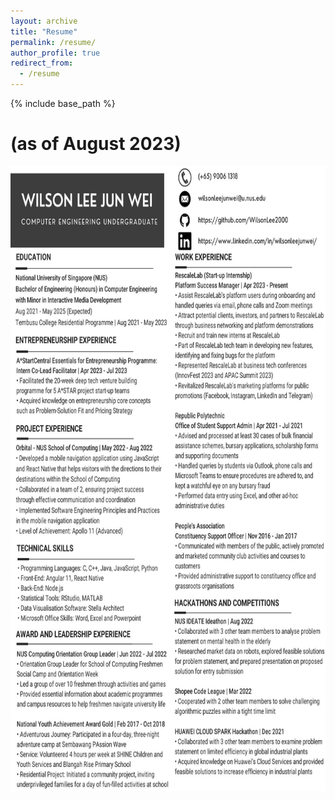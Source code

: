 ```yaml
---
layout: archive
title: "Resume"
permalink: /resume/
author_profile: true
redirect_from:
  - /resume
---
```


{% include base_path %}

# (as of August 2023)

<img src="/images/WilsonResume.jpg" height="1000px" width="800px">
